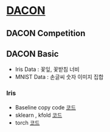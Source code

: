 # [DACON](https://dacon.io/)

## DACON Competition

## DACON Basic
- Iris Data : 꽃잎, 꽃받침 너비 
- MNIST Data : 손글씨 숫자 이미지 집합

### Iris
* Baseline copy code    [코드](./Iris/Iris_baseline.ipynb)
* sklearn , kfold       [코드](./Iris/Iris_sklearn.ipynb)
* torch                 [코드](./Iris/Iris_torch.ipynb)

